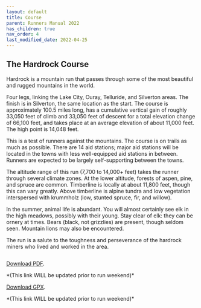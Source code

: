 ```yaml
---
layout: default
title: Course
parent: Runners Manual 2022
has_children: true
nav_order: 4
last_modified_date: 2022-04-25
---
```

## The Hardrock Course

Hardrock is a mountain run that passes through some of the most beautiful and rugged mountains in the world.

Four legs, linking the Lake City, Ouray, Telluride, and Silverton areas. The finish is in Silverton, the same location as the start. The course is approximately 100.5 miles long, has a cumulative vertical gain of roughly 33,050 feet of climb and 33,050 feet of descent for a total elevation change of 66,100 feet, and takes place at an average elevation of about 11,000 feet. The high point is 14,048 feet.

This is a test of runners against the mountains. The course is on trails as much as possible. There are 14 aid stations; major aid stations will be located in the towns with less well-equipped aid stations in between. Runners are expected to be largely self-supporting between the towns.

The altitude range of this run (7,700 to 14,000+ feet) takes the runner through several climate zones. At the lower altitude, forests of aspen, pine, and spruce are common. Timberline is locally at about 11,800 feet, though this can vary greatly. Above timberline is alpine tundra and low vegetation interspersed with krummholz (low, stunted spruce, fir, and willow).

In the summer, animal life is abundant. You will almost certainly see elk in the high meadows, possibly with their young. Stay clear of elk: they can be ornery at times. Bears (black, not grizzlies) are present, though seldom seen. Mountain lions may also be encountered.

The run is a salute to the toughness and perseverance of the hardrock miners who lived and worked in the area.

<div class="imagescreen"></div>
<img src="">

<div class="imageprint"></div>
<img src="">

<p><a href="">Download PDF</a>.</p>*(This link WILL be updated prior to run weekend)*
<p><a href="">Download GPX</a>.</p>*(This link WILL be updated prior to run weekend)*
